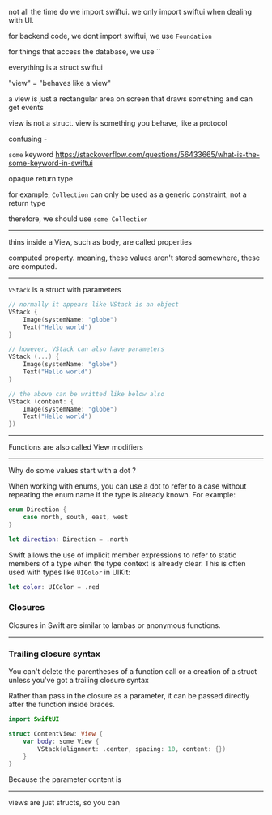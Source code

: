

not all the time do we import swiftui. we only import swiftui when dealing with UI.

for backend code, we dont import swiftui, we use `Foundation`

for things that access the database, we use ``

everything is a struct swiftui

"view" = "behaves like a view"

a view is just a rectangular area on screen that draws something and can get events

view is not a struct. view is something you behave, like a protocol 


confusing -

`some` keyword
https://stackoverflow.com/questions/56433665/what-is-the-some-keyword-in-swiftui

opaque return type

for example, `Collection` can only be used as a generic constraint, not a return type

therefore, we should use `some Collection`

---

thins inside a View, such as body, are called properties

computed property. meaning, these values aren't stored somewhere, these are computed.

---

`VStack` is a struct with parameters

```swift
// normally it appears like VStack is an object
VStack {
	Image(systemName: "globe")
	Text("Hello world")
}

// however, VStack can also have parameters
VStack (...) {
	Image(systemName: "globe")
	Text("Hello world")
}

// the above can be writted like below also
VStack (content: {
	Image(systemName: "globe")
	Text("Hello world")
})
```


----

Functions are also called View modifiers

----

Why do some values start with a dot ?

When working with enums, you can use a dot to refer to a case without repeating the enum name if the type is already known. For example:

```swift
enum Direction {
    case north, south, east, west
}

let direction: Direction = .north
```

Swift allows the use of implicit member expressions to refer to static members of a type when the type context is already clear. This is often used with types like `UIColor` in UIKit:

```swift
let color: UIColor = .red
```

### Closures

Closures in Swift are similar to lambas or anonymous functions.

---

### Trailing closure syntax

You can't delete the parentheses of a function call or a creation of a struct unless you've got a trailing closure syntax

Rather than pass in the closure as a parameter, it can be passed directly after the function inside braces.


```Swift
import SwiftUI

struct ContentView: View {
    var body: some View {
        VStack(alignment: .center, spacing: 10, content: {})
    }
}
```

Because the parameter content is










---

views are just structs, so you can

```swift

```

